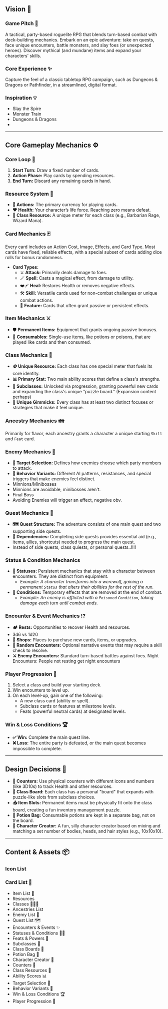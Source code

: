 ## **Vision** 🔭

### **Game Pitch** 🎲
A tactical, party-based roguelite RPG that blends turn-based combat with deck-building mechanics. Embark on an epic adventure: take on quests, face unique encounters, battle monsters, and slay foes (or unexpected heroes). Discover mythical (and mundane) items and expand your characters’ skills.

### **Core Experience** ✨
Capture the feel of a classic tabletop RPG campaign, such as Dungeons & Dragons or Pathfinder, in a streamlined, digital format.
### **Inspiration** 💡
*   Slay the Spire
*   Monster Train
*   Dungeons & Dragons
* 

---

## **Core Gameplay Mechanics** ⚙️

### **Core Loop** 🔄
1.  **Start Turn:** Draw a fixed number of cards.
2.  **Action Phase:** Play cards by spending resources.
3.  **End Turn:** Discard any remaining cards in hand.

### **Resource System** 💎
*   **🏃 Actions:** The primary currency for playing cards.
*   **❤️ Health:** Your character’s life force. Reaching zero means defeat.
*   **🌟 Class Resource:** A unique meter for each class (e.g., Barbarian Rage, Wizard Mana).

### **Card Mechanics** 🃏
Every card includes an Action Cost, Image, Effects, and Card Type. Most cards have fixed, reliable effects, with a special subset of cards adding dice rolls for bonus randomness.

*   **Card Types:**
    *   ⚔️ **Attack:** Primarily deals damage to foes.
    *   🪄 **Spell:** Casts a magical effect, from damage to utility.
    *   ❤️‍🩹 **Heal:** Restores Health or removes negative effects.
    *   🛠️ **Skill:** Versatile cards used for non-combat challenges or unique combat actions.
    *   🌟 **Feature:** Cards that often grant passive or persistent effects.

### **Item Mechanics** ⚔️
*   🛡️ **Permanent Items:** Equipment that grants ongoing passive bonuses.
*   🧪 **Consumables:** Single-use items, like potions or poisons, that are played like cards and then consumed.

### **Class Mechanics** 🧙
*   **🪙 Unique Resource:** Each class has one special meter that fuels its core identity.
*   **📊 Primary Stat:** Two main ability scores that define a class's strengths.
*   **🧩 Subclasses:** Unlocked via progression, granting powerful new cards and expanding the class's unique "puzzle board." (Expansion content perhaps) 
*   **🎯 Unique Gimmicks:** Every class has at least two distinct focuses or strategies that make it feel unique.

### **Ancestry Mechanics** 👪
Primarily for flavor, each ancestry grants a character a unique starting `Skill` and `Feat` card.

### **Enemy Mechanics** 👹
*   **🎯 Target Selection:** Defines how enemies choose which party members to attack.
*   **🤖 Behavior Variants:** Different AI patterns, resistances, and special triggers that make enemies feel distinct.
* Minnions/Minibosses
* Minnions are avoidable, minibosses aren't.
* Final Boss
* Avoiding Enemies will trigger an effect, negative obv.

### **Quest Mechanics** 📜
*   **🗺️ Quest Structure:** The adventure consists of one main quest and two supporting side quests.
*   **🔗 Dependencies:** Completing side quests provides essential aid (e.g., items, allies, shortcuts) needed to progress the main quest.
* Instead of side quests, class quiests, or personal quests..!!!!

### **Status & Condition Mechanics**
*   **🐺 Statuses:** Persistent mechanics that stay with a character between encounters. They are distinct from equipment.
    *   *Example: A character transforms into a werewolf, gaining a permanent `Status` that alters their abilities for the rest of the run.*
*   **🤕 Conditions:** Temporary effects that are removed at the end of combat.
    *   *Example: An enemy is afflicted with a `Poisoned` `Condition`, taking damage each turn until combat ends.*

### **Encounter & Event Mechanics** ⁉️
*   **🏕️ Rests:** Opportunities to recover Health and resources.
* 3d6 vs 1d20 
*   **🛒 Shops:** Places to purchase new cards, items, or upgrades.
*   **🎲 Random Encounters:** Optional narrative events that may require a skill check to resolve.
*   **⚔️ Enemy Encounters:** Standard turn-based battles against foes.
Night Encounters: People not resting get night encounters
### **Player Progression** 🚀
1.  Select a class and build your starting deck.
2.  Win encounters to level up.
3.  On each level-up, gain one of the following:
    *   A new class card (ability or spell).
    *   Subclass cards or features at milestone levels.
    *   Feats (powerful neutral cards) at designated levels.

### **Win & Loss Conditions** 🏆
*   **✅ Win:** Complete the main quest line.
*   **❌ Loss:** The entire party is defeated, or the main quest becomes impossible to complete.

---

## **Design Decisions** 🧠
*   **🎲 Counters:** Use physical counters with different icons and numbers (like 3D10s) to track Health and other resources.
*   **🧩 Class Board:** Each class has a personal "board" that expands with puzzle-like slots from subclass choices.
*   **📥 Item Slots:** Permanent items must be physically fit onto the class board, creating a fun inventory management puzzle.
*   **🎒 Potion Bag:** Consumable potions are kept in a separate bag, not on the board.
*   **🤪 Character Creator:** A fun, silly character creator based on mixing and matching a set number of bodies, heads, and hair styles (e.g., 10x10x10).

---

## Content & Assets 📦

### Icon List
### Card List 🎴
*  Item List 🎒
*  Resources
*  Classes 🧑‍🤝‍🧑
*  Ancestries List
*  Enemy List 🐲
*  Quest List 🗺️
*  Encounters & Events ✨
*  Statuses & Conditions 🐺🤕
*  Feats & Powers 🌟
*  Subclasses 🧩
*  Class Boards 🧙
*  Potion Bag 🧪
*  Character Creator 🤪
*  Counters 🎲
*  Class Resources 💎
*  Ability Scores 📊
*  Target Selection 🎯
*  Behavior Variants 🤖
*  Win & Loss Conditions 🏆
*  Player Progression 🚀


